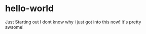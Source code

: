 hello-world
===========

Just Starting out
I dont know why i just got into this now!
It's pretty awsome!
